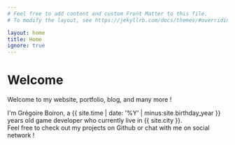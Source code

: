```yaml
---
# Feel free to add content and custom Front Matter to this file.
# To modify the layout, see https://jekyllrb.com/docs/themes/#overriding-theme-defaults

layout: home
title: Home
ignore: true
---
```


# Welcome

Welcome to my website, portfolio, blog, and many more !

I'm Grégoire Boiron, a {{ site.time | date: '%Y' | minus:site.birthday_year }} years old game developer who currently live in {{ site.city }}.   
Feel free to check out my projects on Github or chat with me on social network ! 